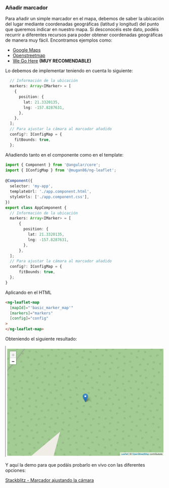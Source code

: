 ### Añadir marcador

Para añadir un simple marcador en el mapa, debemos de saber la ubicación del lugar mediante coordenadas geográficas (latitud y longitud) del punto que queremos indicar en nuestro mapa. Si desconocéis este dato, podéis recurrir a diferentes recursos para poder obtener coordenadas geográficas de manera muy fácil. Encontramos ejemplos como:
* [Google Maps](https://www.google.es/maps)
* [Openstreetmap](https://www.openstreetmap.org/)
* [We Go Here](https://wego.here.com/) **(MUY RECOMENDABLE)**

Lo debemos de implementar teniendo en cuenta lo siguiente:

```typescript
  // Información de la ubicación
  markers: Array<IMarker> = [
    {
      position: {
        lat: 21.3320135,
        lng: -157.8287631,
      },
    },
  ];
  // Para ajustar la cámara al marcador añadido
  config?: IConfigMap = {
    fitBounds: true,
  };
```

Añadiendo tanto en el componente como en el template:

```typescript
import { Component } from '@angular/core';
import { IConfigMap } from '@mugan86/ng-leaflet';

@Component({
  selector: 'my-app',
  templateUrl: './app.component.html',
  styleUrls: ['./app.component.css'],
})
export class AppComponent {
  // Información de la ubicación
  markers: Array<IMarker> = [
      {
        position: {
          lat: 21.3320135,
          lng: -157.8287631,
        },
      },
  ];
  // Para ajustar la cámara al marcador añadido
  config?: IConfigMap = {
      fitBounds: true,
  };
}

```

Aplicando en el HTML

```html
<ng-leaflet-map
  [mapId]="'basic_marker_map'"
  [markers]="markers"
  [config]="config"
>
</ng-leaflet-map>
```

Obteniendo el siguiente resultado:

![Marker with fitbounds](./../../.gitbook/assets/05-one-marker-basic-fitbounds.png)

Y aquí la demo para que podáis probarlo en vivo con las diferentes opciones:

[Stackblitz - Marcador ajustando la cámara](https://stackblitz.com/edit/angular-leaflet-map-with-marker?embed=1&file=src/app/app.component.html&theme=dark)
